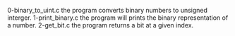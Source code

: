 0-binary_to_uint.c the program converts binary numbers to unsigned interger.
1-print_binary.c the program will prints the binary representation of a number.
2-get_bit.c the program returns a bit at a given index.

